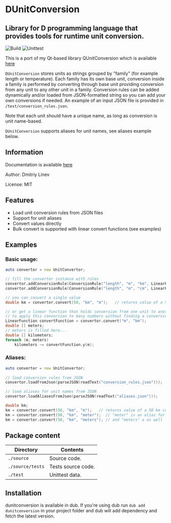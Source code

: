 # DUnitConversion

Library for D programming language that provides tools for runtime unit conversion. 
-----------

![Build](https://github.com/BeardedBeaver/DUnitConversion/workflows/Build/badge.svg) ![Unittest](https://github.com/BeardedBeaver/DUnitConversion/workflows/Unittest/badge.svg)

This is a port of my Qt-based library QUnitConversion which is available [here](https://github.com/BeardedBeaver/QUnitConversion) 

`DUnitConversion` stores units as strings grouped by "family" (for example length or temperature). Each family has its own base unit, conversion inside a family is performed by converting through base unit
providing conversion from any unit to any other unit in a family. Conversion rules can be added dynamically
and/or loaded from JSON-formatted string so you can add your own conversions if needed. An example of 
an input JSON file is provided in `/test/conversion_rules.json`.

Note that each unit should have a unique name, as long as conversion is unit name-based.

`DUnitConversion` supports aliases for unit names, see aliases example below.

## Information

Documentation is available [here](https://dunitconversion.dpldocs.info/dunitconversion.html) 

Author: Dmitriy Linev

License: MIT

## Features

  - Load unit conversion rules from JSON files
  - Support for unit aliases
  - Convert values directly
  - Bulk convert is supported with linear convert functions (see examples)

## Examples

### Basic usage:

```D
auto convertor = new UnitConvertor;

// fill the convertor instance with rules
convertor.addConversionRule(ConversionRule("length", "m", "km", LinearFunction(0.001, 0)));
convertor.addConversionRule(ConversionRule("length", "m", "cm", LinearFunction(100, 0)));

// you can convert a single value
double km = convertor.convert(50, "km", "m");   // returns value of a 50 km converted to meters

// or get a linear function that holds conversion from one unit to another
// to apply this conversion to many numbers without finding a conversion each time 
LinearFunction convertFunction = convertor.convert("m", "km");
double [] meters;
// meters is filled here...
double [] kilometers;
foreach (m; meters)
    kilometers ~= convertFunction.y(m);
```

### Aliases:

```D
auto convertor = new UnitConvertor;
 
// load conversion rules from JSON
convertor.loadFromJson(parseJSON(readText("conversion_rules.json")));

// load aliases for unit names from JSON
convertor.loadAliasesFromJson(parseJSON(readText("aliases.json")));

double km;
km = convertor.convert(50, "km", "m");   // returns value of a 50 km converted to meters
km = convertor.convert(50, "km", "meter");  // "meter" is an alias for "m" written in loaded json
km = convertor.convert(50, "km", "meters"); // and "meters" a as well
```
## Package content

| Directory       | Contents                       |
|-----------------|--------------------------------|
| `./source`      | Source code.                   |
| `./source/tests`| Tests source code.             |
| `./test`        | Unittest data.                 |

## Installation

dunitconversion is available in dub. If you're using dub run `dub add dunitconversion` in your project folder and dub will add dependency and fetch the latest version.
